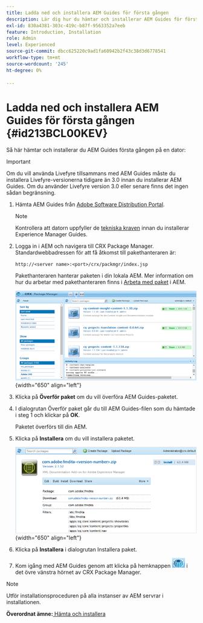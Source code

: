 ```yaml
---
title: Ladda ned och installera AEM Guides för första gången
description: Lär dig hur du hämtar och installerar AEM Guides för första gången
exl-id: 830a4381-303c-419c-b87f-9563352a7eeb
feature: Introduction, Installation
role: Admin
level: Experienced
source-git-commit: dbcc625220c9ad1fa60942b2f43c38d3d6778541
workflow-type: tm+mt
source-wordcount: '245'
ht-degree: 0%

---
```


# Ladda ned och installera AEM Guides för första gången {#id213BCL00KEV}

Så här hämtar och installerar du AEM Guides första gången på en dator:

>[!IMPORTANT]
>
> Om du vill använda Livefyre tillsammans med AEM Guides måste du installera Livefyre-versionerna tidigare än 3.0 innan du installerar AEM Guides. Om du använder Livefyre version 3.0 eller senare finns det ingen sådan begränsning.

1. Hämta AEM Guides från [Adobe Software Distribution Portal](https://experience.adobe.com/#/downloads/content/software-distribution/en/aem.html).

   >[!NOTE]
   >
   >Kontrollera att datorn uppfyller de [tekniska kraven](../install-guide/download-install-technical-requirements.md) innan du installerar Experience Manager Guides.

1. Logga in i AEM och navigera till CRX Package Manager. Standardwebbadressen för att få åtkomst till pakethanteraren är:

   ```http
   http://<server name>:<port>/crx/packmgr/index.jsp
   ```

   Pakethanteraren hanterar paketen i din lokala AEM. Mer information om hur du arbetar med pakethanteraren finns i [Arbeta med paket](https://helpx.adobe.com/experience-manager/6-5/sites/administering/using/package-manager.html) i AEM.

   ![](assets/package-manager.png){width="650" align="left"}

1. Klicka på **Överför paket** om du vill överföra AEM Guides-paketet.

1. I dialogrutan Överför paket går du till AEM Guides-filen som du hämtade i steg 1 och klickar på **OK**.

   Paketet överförs till din AEM.

1. Klicka på **Installera** om du vill installera paketet.

   ![](assets/install-package.png){width="650" align="left"}

1. Klicka på **Installera** i dialogrutan Installera paket.

1. Kom igång med AEM Guides genom att klicka på hemknappen ![](assets/home-button.png) i det övre vänstra hörnet av CRX Package Manager.


>[!NOTE]
>
> Utför installationsproceduren på alla instanser av AEM servrar i installationen.

**Överordnat ämne:**&#x200B;[ Hämta och installera](download-install.md)
